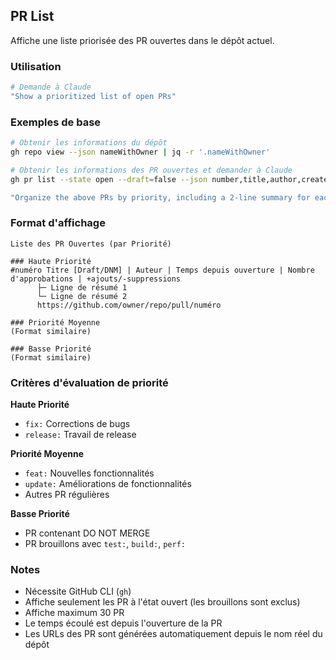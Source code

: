 ## PR List

Affiche une liste priorisée des PR ouvertes dans le dépôt actuel.

### Utilisation

```bash
# Demande à Claude
"Show a prioritized list of open PRs"
```

### Exemples de base

```bash
# Obtenir les informations du dépôt
gh repo view --json nameWithOwner | jq -r '.nameWithOwner'

# Obtenir les informations des PR ouvertes et demander à Claude
gh pr list --state open --draft=false --json number,title,author,createdAt,additions,deletions,reviews --limit 30

"Organize the above PRs by priority, including a 2-line summary for each PR. Generate URLs using the repository name obtained above"
```

### Format d'affichage

```text
Liste des PR Ouvertes (par Priorité)

### Haute Priorité
#numéro Titre [Draft/DNM] | Auteur | Temps depuis ouverture | Nombre d'approbations | +ajouts/-suppressions
      ├─ Ligne de résumé 1
      └─ Ligne de résumé 2
      https://github.com/owner/repo/pull/numéro

### Priorité Moyenne
(Format similaire)

### Basse Priorité
(Format similaire)
```

### Critères d'évaluation de priorité

**Haute Priorité**

- `fix:` Corrections de bugs
- `release:` Travail de release

**Priorité Moyenne**

- `feat:` Nouvelles fonctionnalités
- `update:` Améliorations de fonctionnalités
- Autres PR régulières

**Basse Priorité**

- PR contenant DO NOT MERGE
- PR brouillons avec `test:`, `build:`, `perf:`

### Notes

- Nécessite GitHub CLI (`gh`)
- Affiche seulement les PR à l'état ouvert (les brouillons sont exclus)
- Affiche maximum 30 PR
- Le temps écoulé est depuis l'ouverture de la PR
- Les URLs des PR sont générées automatiquement depuis le nom réel du dépôt
